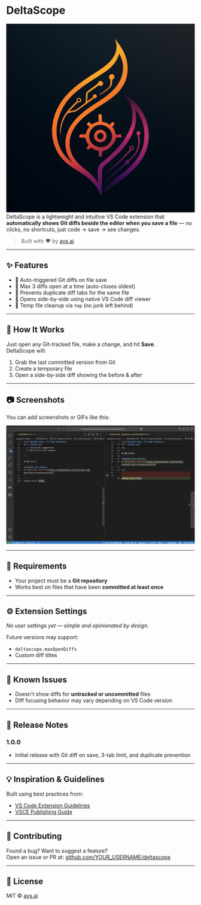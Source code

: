 # DeltaScope
![DeltaScope De](images/image.png)
DeltaScope is a lightweight and intuitive VS Code extension that **automatically shows Git diffs beside the editor when you save a file** — no clicks, no shortcuts, just code → save → see changes.

> Built with ❤️ by [avs.ai](https://avsai24.github.io/avsai_portfolio/)

---

## ✨ Features

- 💾 Auto-triggered Git diffs on file save
- 🔁 Max 3 diffs open at a time (auto-closes oldest)
- 🧠 Prevents duplicate diff tabs for the same file
- 🚀 Opens side-by-side using native VS Code diff viewer
- 🧹 Temp file cleanup via `tmp` (no junk left behind)

---

## 🚀 How It Works

Just open any Git-tracked file, make a change, and hit **Save**.  
DeltaScope will:
1. Grab the last committed version from Git
2. Create a temporary file
3. Open a side-by-side diff showing the before & after

---

## 📷 Screenshots

You can add screenshots or GIFs like this:

![DeltaScope Demo](images/deltascope_demo.png)

---

## 🧰 Requirements

- Your project must be a **Git repository**
- Works best on files that have been **committed at least once**

---

## ⚙️ Extension Settings

_No user settings yet — simple and opinionated by design._

Future versions may support:
- `deltascope.maxOpenDiffs`
- Custom diff titles

---

## 🐞 Known Issues

- Doesn't show diffs for **untracked or uncommitted** files
- Diff focusing behavior may vary depending on VS Code version

---

## 📝 Release Notes

### 1.0.0
- Initial release with Git diff on save, 3-tab limit, and duplicate prevention

---

## 💡 Inspiration & Guidelines

Built using best practices from:

- [VS Code Extension Guidelines](https://code.visualstudio.com/api/references/extension-guidelines)
- [VSCE Publishing Guide](https://code.visualstudio.com/api/working-with-extensions/publishing-extension)

---

## 🙌 Contributing

Found a bug? Want to suggest a feature?  
Open an issue or PR at: [github.com/YOUR_USERNAME/deltascope](https://github.com/YOUR_USERNAME/deltascope)

---

## 📄 License

MIT © [avs.ai](https://avsai24.github.io/avsai_portfolio/)